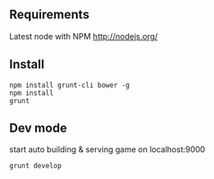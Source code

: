 ## Requirements

Latest node with NPM http://nodejs.org/

## Install

```
npm install grunt-cli bower -g
npm install
grunt
```

## Dev mode
start auto building & serving game on localhost:9000
```
grunt develop
```
